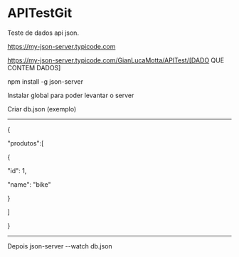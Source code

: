 # APITestGit
Teste de dados api json.

https://my-json-server.typicode.com

https://my-json-server.typicode.com/GianLucaMotta/APITest/[DADO QUE CONTEM DADOS]

npm install -g json-server

Instalar global para poder levantar o server

Criar db.json (exemplo)
___________________________
{

"produtos":[

{

"id": 1,

"name": "bike"

}

]

}
___________________________

Depois
json-server --watch db.json
